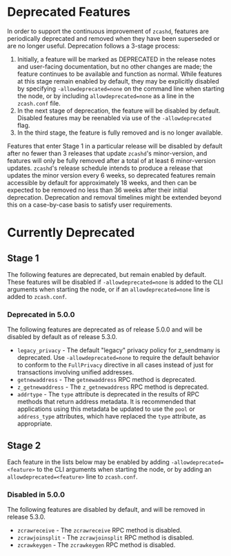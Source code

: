 Deprecated Features
===================

In order to support the continuous improvement of `zcashd`, features are
periodically deprecated and removed when they have been superseded or are no
longer useful.  Deprecation follows a 3-stage process:

1. Initially, a feature will be marked as DEPRECATED in the release notes and
   user-facing documentation, but no other changes are made; the feature
   continues to be available and function as normal. While features at this
   stage remain enabled by default, they may be explicitly disabled by
   specifying `-allowdeprecated=none` on the command line when starting the
   node, or by including `allowdeprecated=none` as a line in the `zcash.conf`
   file. 
2. In the next stage of deprecation, the feature will be disabled by default.
   Disabled features may be reenabled via use of the `-allowdeprecated` flag.
3. In the third stage, the feature is fully removed and is no longer available.

Features that enter Stage 1 in a particular release will be disabled by default
after no fewer than 3 releases that update `zcashd`'s minor-version, and
features will only be fully removed after a total of at least 6 minor-version updates.
`zcashd`'s release schedule intends to produce a release that updates the minor
version every 6 weeks, so deprecated features remain accessible by default for
approximately 18 weeks, and then can be expected to be removed no less than 36
weeks after their initial deprecation. Deprecation and removal timelines might
be extended beyond this on a case-by-case basis to satisfy user requirements. 

Currently Deprecated
====================

Stage 1
-------

The following features are deprecated, but remain enabled by default. These features
will be disabled if `-allowdeprecated=none` is added to the CLI arguments when starting
the node, or if an `allowdeprecated=none` line is added to `zcash.conf`.

### Deprecated in 5.0.0

The following features are deprecated as of release 5.0.0 and will be disabled by
default as of release 5.3.0.

  - `legacy_privacy` - The default "legacy" privacy policy for z_sendmany is
    deprecated. Use `-allowdeprecated=none` to require the default behavior to
    conform to the `FullPrivacy` directive in all cases instead of just for
    transactions involving unified addresses. 
  - `getnewaddress` - The `getnewaddress` RPC method is deprecated.
  - `z_getnewaddress` - The `z_getnewaddress` RPC method is deprecated.
  - `addrtype` - The `type` attribute is deprecated in the results of RPC
    methods that return address metadata. It is recommended that applications
    using this metadata be updated to use the `pool` or `address_type`
    attributes, which have replaced the `type` attribute, as appropriate.

Stage 2
-------

Each feature in the lists below may be enabled by adding `-allowdeprecated=<feature>`
to the CLI arguments when starting the node, or by adding an `allowdeprecated=<feature>`
line to `zcash.conf`.

### Disabled in 5.0.0

The following features are disabled by default, and will be removed in release 5.3.0.

  - `zcrawreceive` - The `zcrawreceive` RPC method is disabled.
  - `zcrawjoinsplit` - The `zcrawjoinsplit` RPC method is disabled.
  - `zcrawkeygen` - The `zcrawkeygen` RPC method is disabled.
